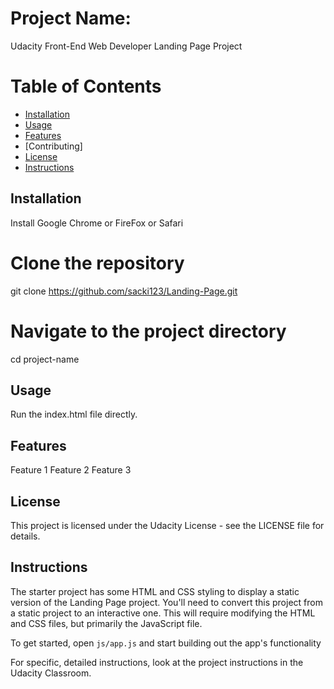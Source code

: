 
# Project Name:
Udacity Front-End Web Developer Landing Page Project

# Table of Contents
- [Installation](#installation)
- [Usage](#usage)
- [Features](#features)
- [Contributing]
- [License](#license)
- [Instructions](#instructions)
## Installation
Install Google Chrome or FireFox or Safari

# Clone the repository
git clone https://github.com/sacki123/Landing-Page.git

# Navigate to the project directory
cd project-name

## Usage
Run the index.html file directly.

## Features
Feature 1
Feature 2
Feature 3

## License
This project is licensed under the Udacity License - see the LICENSE file for details.

## Instructions

The starter project has some HTML and CSS styling to display a static version of the Landing Page project. You'll need to convert this project from a static project to an interactive one. This will require modifying the HTML and CSS files, but primarily the JavaScript file.

To get started, open `js/app.js` and start building out the app's functionality

For specific, detailed instructions, look at the project instructions in the Udacity Classroom.
